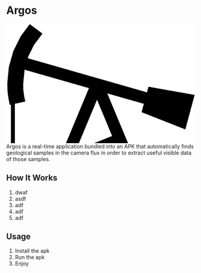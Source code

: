 # Argos

<img src="./Images/logo.png" align="right" alt="Logo">

Argos is a real-time application bundled into an APK that automatically finds geological samples in the camera flux in order to extract useful visible data of those samples.

## How It Works

1. dwaf
2. asdf
3. adf
4. adf
5. adf


## Usage

1. Install the apk
2. Run the apk
3. Enjoy
